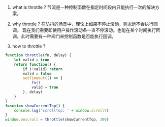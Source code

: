 <!--
 * @Author: Richard Chiang
 * @Date: 2021-03-10 13:51:35
 * @LastEditor: Richard Chiang
 * @LastEditTime: 2021-03-15 15:20:46
 * @Email: 19875991227@163.com
 * @Description: 节流
-->
1. what is throttle ?
节流是一种控制函数在指定时间段内只能执行一次的解决方案。

2. why throttle ?
在防抖的场景中，理论上如果不停止滚动，则永远不会执行回调。
现在我们需要即使用户操作滚动条一直不停滚动。也能在某个时间执行回调。此时需要有一种阀门来控制函数是否能执行回调。

3. how to throttle ?
```js
function throttle(fn, delay) {
    let valid = true
    return function() {
        if (!valid) return
        valid = false
        setTimeout(() => {
            fn()
            valid = true
        }, delay)
    }
}
function showCurrentTop() {
    console.log('scrollTop: ' + window.scrollY)
}
window.onscroll = throttle(showCurrentTop, 300)
```